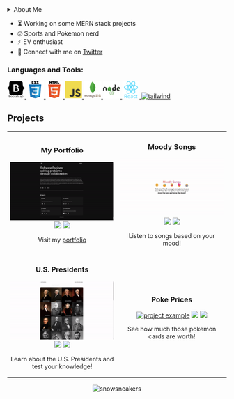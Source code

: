 <details>
<summary>About Me</summary>
<br>
I have always had two loves, computing and the human body. I studied exercise science and became fascinated with biomechanics. Throughout undergrad and after graduation, I worked as a basketball coach. I used basketball to not only improve my leadership and communication skills but also to explore biomechanics. I focused primarily on teaching athletes optimal form. Unfortunately, the pandemic shut down most sports leagues. During that time, I decided to switch gears and explore that other passion, computing. I can now combine these two passions and bring a lot to a team. Not only in terms of the technology but also with my experience in biomechanics and working with athletes.
</details>



- ⏳ Working on some MERN stack projects
- 🤓 Sports and Pokemon nerd
- ⚡ EV enthusiast
- 🐓 Connect with me on <a href="https://twitter.com/snowsneakers_" target="_blank">Twitter</a>


<h3 align="left">Languages and Tools:</h3>
<p align="left"> <a href="https://getbootstrap.com" target="_blank" rel="noreferrer"> <img src="https://raw.githubusercontent.com/devicons/devicon/master/icons/bootstrap/bootstrap-plain-wordmark.svg" alt="bootstrap" width="40" height="40"/> </a> <a href="https://www.w3schools.com/css/" target="_blank" rel="noreferrer"> <img src="https://raw.githubusercontent.com/devicons/devicon/master/icons/css3/css3-original-wordmark.svg" alt="css3" width="40" height="40"/> </a> <a href="https://www.w3.org/html/" target="_blank" rel="noreferrer"> <img src="https://raw.githubusercontent.com/devicons/devicon/master/icons/html5/html5-original-wordmark.svg" alt="html5" width="40" height="40"/> </a> <a href="https://developer.mozilla.org/en-US/docs/Web/JavaScript" target="_blank" rel="noreferrer"> <img src="https://raw.githubusercontent.com/devicons/devicon/master/icons/javascript/javascript-original.svg" alt="javascript" width="40" height="40"/> </a> <a href="https://www.mongodb.com/" target="_blank" rel="noreferrer"> <img src="https://raw.githubusercontent.com/devicons/devicon/master/icons/mongodb/mongodb-original-wordmark.svg" alt="mongodb" width="40" height="40"/> </a> <a href="https://nodejs.org" target="_blank" rel="noreferrer"> <img src="https://raw.githubusercontent.com/devicons/devicon/master/icons/nodejs/nodejs-original-wordmark.svg" alt="nodejs" width="40" height="40"/> </a> <a href="https://reactjs.org/" target="_blank" rel="noreferrer"> <img src="https://raw.githubusercontent.com/devicons/devicon/master/icons/react/react-original-wordmark.svg" alt="react" width="40" height="40"/> </a> <a href="https://tailwindcss.com/" target="_blank" rel="noreferrer"> <img src="https://www.vectorlogo.zone/logos/tailwindcss/tailwindcss-icon.svg" alt="tailwind" width="40" height="40"/> </a> </p>


<h2 align="left" color="white">Projects</h2>

<div align="center">
<table>
      <tr>
        <td width="50%">
          <h3 align="center">My Portfolio</h3>
          <p align="center">
             <a href="https://www.patricksnowden.com/" target="_blank" ref="noreferrer"> <img src="https://github.com/snowsneakers/read-me-assets/blob/main/portfolio-gif.gif?raw=true" alt="project example"/> </a>
		<a href="https://github.com/snowsneakers/another-portfolio" target="_blank ref="noreferrer"><img src="https://img.shields.io/badge/Code-lightgrey?style=for-the-badge&logo=github"></a>
		<a href="https://www.patricksnowden.com/" target="_blank" ref="noreferrer"><img src="https://img.shields.io/badge/Live-grey?style=for-the-badge"></a>
            <p align="center">
		Visit my <a href="https://www.patricksnowden.com" target="_blank" ref="noreferrer">portfolio</a>
            </p>
          </p>
        </td>
	<td width="50%">
          <h3 align="center">Moody Songs</h3>
          <p align="center">
            <a href="https://moody-songs.netlify.app/" target="_blank" ref="noreferrer"> <img src="https://github.com/snowsneakers/read-me-assets/blob/main/moody-songs-gif.gif?raw=true" alt="project example"/> </a>
		<a href="https://github.com/snowsneakers/moody-songs-react" target="_blank" ref="noreferrer"><img src="https://img.shields.io/badge/Code-lightgrey?style=for-the-badge&logo=github"></a>
		<a href="https://moody-songs.netlify.app/" target="_blank" ref="noreferrer"><img src="https://img.shields.io/badge/Live-grey?style=for-the-badge"></a>
            <p align="center">
             Listen to songs based on your mood!
            </p>
          </p>
        </td>
    </tr>
    <tr>
	<td width="50%">
          <h3 align="center">U.S. Presidents</h3>
          <p align="center">
           <a href="https://next-presidents.vercel.app/" target="_blank" ref="noreferrer"> <img src="https://github.com/snowsneakers/read-me-assets/blob/main/president-gif.gif?raw=true" alt="project example"/> </a>
		  <a href="https://github.com/snowsneakers/next-presidents" target="_blank"><img src="https://img.shields.io/badge/Code-lightgrey?style=for-the-badge&logo=github"></a>
		<a href="https://next-presidents.vercel.app/" target="_blank"><img src="https://img.shields.io/badge/Live-grey?style=for-the-badge"></a>
            <p align="center">
             Learn about the U.S. Presidents and test your knowledge!
            </p>
          </p>
        </td>
	<td width="50%">
          <h3 align="center">Poke Prices</h3>
          <p align="center">
           <a href="https://pokemonprices.netlify.app/" target="_blank" ref="noreferrer"><img src="https://github.com/snowsneakers/pokemon-prices/blob/main/assets/pokeprices.gif?raw=true" alt="project example"/></a>
		   <a href="https://github.com/snowsneakers/pokemon-prices" target="_blank"><img src="https://img.shields.io/badge/Code-lightgrey?style=for-the-badge&logo=github"></a>
		<a href="https://pokemonprices.netlify.app/" target="_blank"><img src="https://img.shields.io/badge/Live-grey?style=for-the-badge"></a>
            <p align="center">
             See how much those pokemon cards are worth!
            </p>
          </p>
        </td>
        </tr>
</table>
</div>
<div align="center">
	<p><img align="center" src="https://github-readme-streak-stats.herokuapp.com/?user=snowsneakers&theme=dark" alt="snowsneakers" /></p>
</div>

